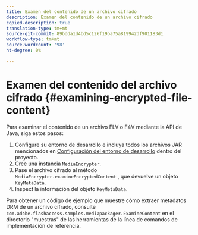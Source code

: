 ```yaml
---
title: Examen del contenido de un archivo cifrado
description: Examen del contenido de un archivo cifrado
copied-description: true
translation-type: tm+mt
source-git-commit: 89bdda1d4bd5c126f19ba75a819942df901183d1
workflow-type: tm+mt
source-wordcount: '98'
ht-degree: 0%

---
```



# Examen del contenido del archivo cifrado {#examining-encrypted-file-content}

Para examinar el contenido de un archivo FLV o F4V mediante la API de Java, siga estos pasos:

1. Configure su entorno de desarrollo e incluya todos los archivos JAR mencionados en [Configuración del entorno de desarrollo](../../aaxs-protecting-content/content-setting-up-the-sdk/content-setting-up-the-dev-env.md) dentro del proyecto.
1. Cree una instancia `MediaEncrypter`.
1. Pase el archivo cifrado al método `MediaEncrypter.examineEncryptedContent` , que devuelve un objeto `KeyMetaData`.
1. Inspect la información del objeto `KeyMetaData`.

Para obtener un código de ejemplo que muestre cómo extraer metadatos DRM de un archivo cifrado, consulte `com.adobe.flashaccess.samples.mediapackager.ExamineContent` en el directorio &quot;muestras&quot; de las herramientas de la línea de comandos de implementación de referencia.

